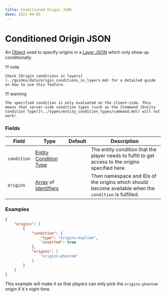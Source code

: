 ```yaml
---
title: Conditioned Origin JSON
date: 2021-04-05
---
```


# Conditioned Origin JSON

An [Object](../types/data_types/object.md) used to specify origins in a [Layer JSON](origin_layer.md) which only show up conditionally.

!!! note

    Check [Origin conditions in layers](../guides/data/origin_conditions_in_layers.md) for a detailed guide on how to use this feature.


!!! warning

    The specified condition is only evaluated on the client-side. This means that server-side condition types (such as the [Command (Entity Condition Type)](../types/entity_condition_types/command.md)) will not work!


### Fields

Field  | Type | Default | Description
-------|------|---------|-------------
`condition` | [Entity Condition Type](../types/entity_condition_types.md) | | The entity condition that the player needs to fulfill to get access to the origins specified here.
`origins` | [Array](../types/data_types/array.md) of [Identifiers](../types/data_types/identifier.md) | | Then namespace and IDs of the origins which should become available when the `condition` is fulfilled.


### Examples

```json
{
    "origins": [
        {
            "condition": {
                "type": "origins:daytime",
                "inverted": true
            },
            "origins": [
                "origins:phantom"
            ]
        }
    ]
}
```

This example will make it so that players can only pick the `origins:phantom` origin if it's night time.

